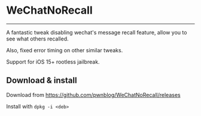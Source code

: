 # WeChatNoRecall
----------------
A fantastic tweak disabling wechat's message recall feature, allow you to see what others recalled.

Also, fixed error timing on other similar tweaks.

Support for iOS 15+ rootless jailbreak.

## Download & install

Download from https://github.com/pwnblog/WeChatNoRecall/releases

Install with ```dpkg -i <deb>```
